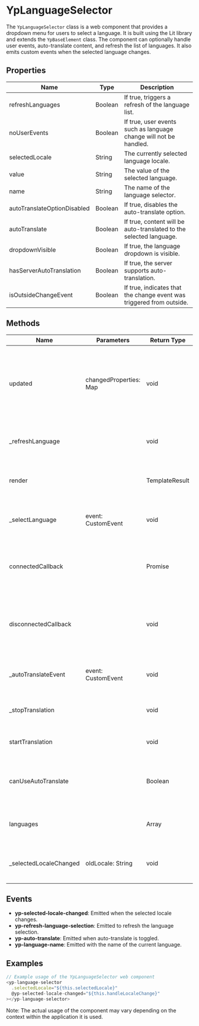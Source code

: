 # YpLanguageSelector

The `YpLanguageSelector` class is a web component that provides a dropdown menu for users to select a language. It is built using the Lit library and extends the `YpBaseElement` class. The component can optionally handle user events, auto-translate content, and refresh the list of languages. It also emits custom events when the selected language changes.

## Properties

| Name                        | Type      | Description                                                                 |
|-----------------------------|-----------|-----------------------------------------------------------------------------|
| refreshLanguages            | Boolean   | If true, triggers a refresh of the language list.                           |
| noUserEvents                | Boolean   | If true, user events such as language change will not be handled.           |
| selectedLocale              | String    | The currently selected language locale.                                     |
| value                       | String    | The value of the selected language.                                         |
| name                        | String    | The name of the language selector.                                          |
| autoTranslateOptionDisabled | Boolean   | If true, disables the auto-translate option.                                |
| autoTranslate               | Boolean   | If true, content will be auto-translated to the selected language.          |
| dropdownVisible             | Boolean   | If true, the language dropdown is visible.                                  |
| hasServerAutoTranslation    | Boolean   | If true, the server supports auto-translation.                              |
| isOutsideChangeEvent        | Boolean   | If true, indicates that the change event was triggered from outside.        |

## Methods

| Name                   | Parameters                  | Return Type | Description                                                                 |
|------------------------|-----------------------------|-------------|-----------------------------------------------------------------------------|
| updated                | changedProperties: Map      | void        | Lifecycle method called when properties change, emits language change event.|
| _refreshLanguage       |                             | void        | Refreshes the language selection dropdown.                                  |
| render                 |                             | TemplateResult | Renders the language selector component.                                 |
| _selectLanguage        | event: CustomEvent          | void        | Handles language selection from the dropdown.                               |
| connectedCallback      |                             | Promise<void> | Lifecycle method called when the component is added to the DOM.          |
| disconnectedCallback   |                             | void        | Lifecycle method called when the component is removed from the DOM.         |
| _autoTranslateEvent    | event: CustomEvent          | void        | Handles auto-translate toggle events.                                      |
| _stopTranslation       |                             | void        | Stops the auto-translation process.                                        |
| startTranslation       |                             | void        | Starts the auto-translation process.                                       |
| canUseAutoTranslate    |                             | Boolean     | Getter that determines if auto-translate can be used.                       |
| languages              |                             | Array       | Getter that returns an array of supported languages.                        |
| _selectedLocaleChanged | oldLocale: String           | void        | Handles changes to the selected locale.                                    |

## Events

- **yp-selected-locale-changed**: Emitted when the selected locale changes.
- **yp-refresh-language-selection**: Emitted to refresh the language selection.
- **yp-auto-translate**: Emitted when auto-translate is toggled.
- **yp-language-name**: Emitted with the name of the current language.

## Examples

```typescript
// Example usage of the YpLanguageSelector web component
<yp-language-selector
  .selectedLocale="${this.selectedLocale}"
  @yp-selected-locale-changed="${this.handleLocaleChange}"
></yp-language-selector>
```

Note: The actual usage of the component may vary depending on the context within the application it is used.